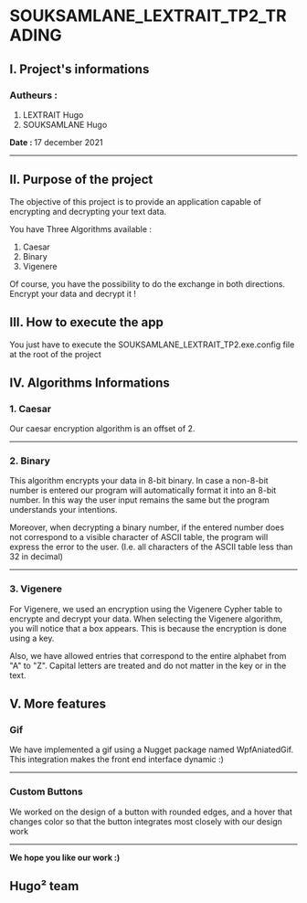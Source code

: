# SOUKSAMLANE_LEXTRAIT_TP2_TRADING

## I. Project's informations

### Autheurs :

<ol>
<li>LEXTRAIT Hugo</li>
<li>SOUKSAMLANE Hugo</li>
</ol>

<b> Date : </b> 17 december 2021 
 
---

## II. Purpose of the project

The objective of this project is to provide an application capable of encrypting and decrypting your text data.

You have Three Algorithms available :
<ol>
<li>Caesar </li>
<li>Binary</li>
<li>Vigenere</li>
</ol>

Of course, you have the possibility to do the exchange in both directions. Encrypt your data and decrypt it !

## III. How to execute the app

You just have to execute the SOUKSAMLANE_LEXTRAIT_TP2.exe.config file at the root of the project

## IV. Algorithms Informations 

### 1. Caesar 
Our caesar encryption algorithm is an offset of 2.

---
### 2. Binary
This algorithm encrypts your data in 8-bit binary. In case a non-8-bit number is entered our program will automatically format it into an 8-bit number. In this way the user input remains the same but the program understands your intentions.

Moreover, when decrypting a binary number, if the entered number does not correspond to a visible character of ASCII table, the program will express the error to the user. (I.e. all characters of the ASCII table less than 32 in decimal)

---
### 3. Vigenere

For Vigenere, we used an encryption using the Vigenere Cypher table to encrypte and decrypt your data. When selecting the Vigenere algorithm, you will notice that a box appears. This is because the encryption is done using a key. 

Also, we have allowed entries that correspond to the entire alphabet from "A" to "Z". Capital letters are treated and do not matter in the key or in the text.

## V. More features

### Gif
We have implemented a gif using a Nugget package named WpfAniatedGif. This integration makes the front end interface dynamic :)

---
### Custom Buttons
We worked on the design of a button with rounded edges, and a hover that changes color so that the button integrates most closely with our design work

---

<b>We hope you like our work :)</b>

## Hugo² team 
